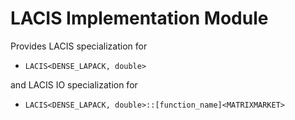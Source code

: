 # LACIS Implementation Module

Provides LACIS specialization for 

* ```LACIS<DENSE_LAPACK, double>```

and LACIS IO specialization for

* ```LACIS<DENSE_LAPACK, double>::[function_name]<MATRIXMARKET>```